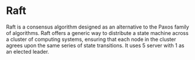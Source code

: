 # Raft
Raft is a consensus algorithm designed as an alternative to the Paxos family of algorithms.
Raft offers a generic way to distribute a state machine across a cluster of computing systems, ensuring that each node in the cluster agrees upon the same series of state transitions. 
It uses 5 server with 1 as an elected leader.
